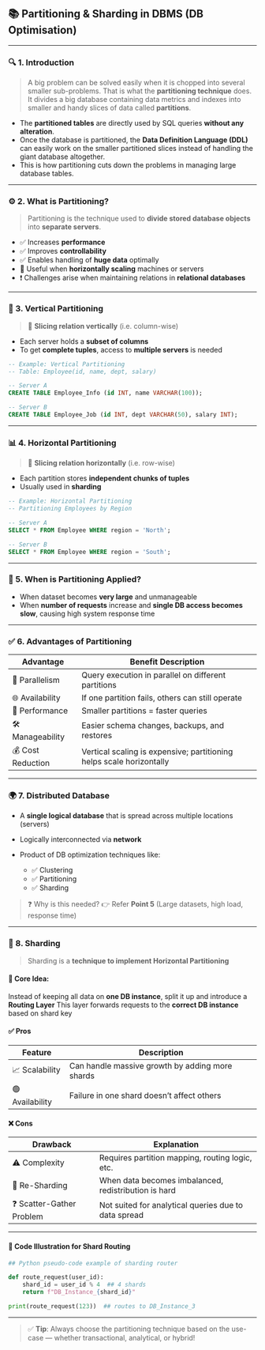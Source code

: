 
## 📚 **Partitioning & Sharding in DBMS (DB Optimisation)**

---

### 🔍 1. Introduction

> A big problem can be solved easily when it is chopped into several smaller sub-problems.
> That is what the **partitioning technique** does. It divides a big database containing data metrics and indexes into smaller and handy slices of data called **partitions**.

* The **partitioned tables** are directly used by SQL queries **without any alteration**.
* Once the database is partitioned, the **Data Definition Language (DDL)** can easily work on the smaller partitioned slices instead of handling the giant database altogether.
* This is how partitioning cuts down the problems in managing large database tables.

---

### ⚙️ 2. What is Partitioning?

> Partitioning is the technique used to **divide stored database objects** into **separate servers**.

* ✅ Increases **performance**
* ✅ Improves **controllability**
* ✅ Enables handling of **huge data** optimally
* 🚀 Useful when **horizontally scaling** machines or servers
* ❗ Challenges arise when maintaining relations in **relational databases**

---

### 🧱 3. Vertical Partitioning

> 📏 **Slicing relation vertically** (i.e. column-wise)

* Each server holds a **subset of columns**
* To get **complete tuples**, access to **multiple servers** is needed

```sql
-- Example: Vertical Partitioning
-- Table: Employee(id, name, dept, salary)

-- Server A
CREATE TABLE Employee_Info (id INT, name VARCHAR(100));

-- Server B
CREATE TABLE Employee_Job (id INT, dept VARCHAR(50), salary INT);
```

---

### 📊 4. Horizontal Partitioning

> 📏 **Slicing relation horizontally** (i.e. row-wise)

* Each partition stores **independent chunks of tuples**
* Usually used in **sharding**

```sql
-- Example: Horizontal Partitioning
-- Partitioning Employees by Region

-- Server A
SELECT * FROM Employee WHERE region = 'North';

-- Server B
SELECT * FROM Employee WHERE region = 'South';
```

---

### 📅 5. When is Partitioning Applied?

* When dataset becomes **very large** and unmanageable
* When **number of requests** increase and **single DB access becomes slow**, causing high system response time

---

### ✅ 6. Advantages of Partitioning

| Advantage         | Benefit Description                                                  |
| ----------------- | -------------------------------------------------------------------- |
| 🔄 Parallelism    | Query execution in parallel on different partitions                  |
| 🌐 Availability   | If one partition fails, others can still operate                     |
| 🚀 Performance    | Smaller partitions = faster queries                                  |
| 🛠 Manageability  | Easier schema changes, backups, and restores                         |
| 💰 Cost Reduction | Vertical scaling is expensive; partitioning helps scale horizontally |

---

### 🌍 7. Distributed Database

* A **single logical database** that is spread across multiple locations (servers)
* Logically interconnected via **network**
* Product of DB optimization techniques like:

  * ✅ Clustering
  * ✅ Partitioning
  * ✅ Sharding

> ❓ Why is this needed?
> 👉 Refer **Point 5** (Large datasets, high load, response time)

---

### 🧩 8. Sharding

> Sharding is a **technique to implement Horizontal Partitioning**

#### 📌 Core Idea:

Instead of keeping all data on **one DB instance**, split it up and introduce a **Routing Layer**
This layer forwards requests to the **correct DB instance** based on shard key

#### ✅ Pros

| Feature         | Description                                     |
| --------------- | ----------------------------------------------- |
| 📈 Scalability  | Can handle massive growth by adding more shards |
| 🟢 Availability | Failure in one shard doesn’t affect others      |

#### ❌ Cons

| Drawback                 | Explanation                                          |
| ------------------------ | ---------------------------------------------------- |
| ⚠️ Complexity            | Requires partition mapping, routing logic, etc.      |
| 🧩 Re-Sharding           | When data becomes imbalanced, redistribution is hard |
| ❓ Scatter-Gather Problem | Not suited for analytical queries due to data spread |

---

#### 🧪 Code Illustration for Shard Routing

```python
## Python pseudo-code example of sharding router

def route_request(user_id):
    shard_id = user_id % 4  ## 4 shards
    return f"DB_Instance_{shard_id}"

print(route_request(123))  ## routes to DB_Instance_3
```

---

> ✅ **Tip**: Always choose the partitioning technique based on the use-case — whether transactional, analytical, or hybrid!

